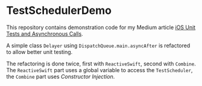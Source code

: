 # TestSchedulerDemo

This repository contains demonstration code for my Medium article [iOS Unit Tests and Asynchronous Calls](https://medium.com/mobimeo-technology/ios-unit-tests-and-asynchronous-calls-a8787b44d817).

A simple class `Delayer` using `DispatchQueue.main.asyncAfter` is refactored to allow better unit testing.

The refactoring is done twice, first with `ReactiveSwift`, second with `Combine`. The `ReactiveSwift` part uses a global variable to access the `TestScheduler`, the `Combine` part uses _Constructor Injection_.
